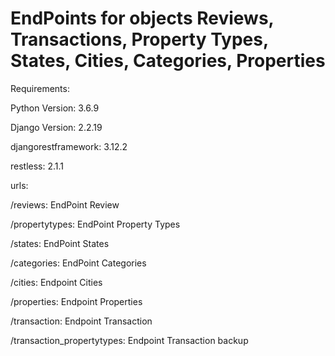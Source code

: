 # EndPoints for objects Reviews, Transactions, Property Types, States, Cities, Categories, Properties

Requirements:

Python Version: 3.6.9

Django Version: 2.2.19

djangorestframework: 3.12.2

restless: 2.1.1



urls:

/reviews: EndPoint Review

/propertytypes: EndPoint Property Types

/states: EndPoint States

/categories: EndPoint Categories

/cities: Endpoint Cities

/properties: Endpoint Properties

/transaction: Endpoint Transaction

/transaction_propertytypes: Endpoint Transaction backup

